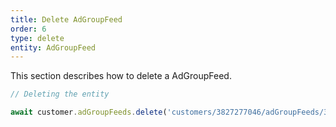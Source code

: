 ```yaml
---
title: Delete AdGroupFeed
order: 6
type: delete
entity: AdGroupFeed
---
```


This section describes how to delete a AdGroupFeed.

```javascript
// Deleting the entity

await customer.adGroupFeeds.delete('customers/3827277046/adGroupFeeds/36337683057~43009393')
```
